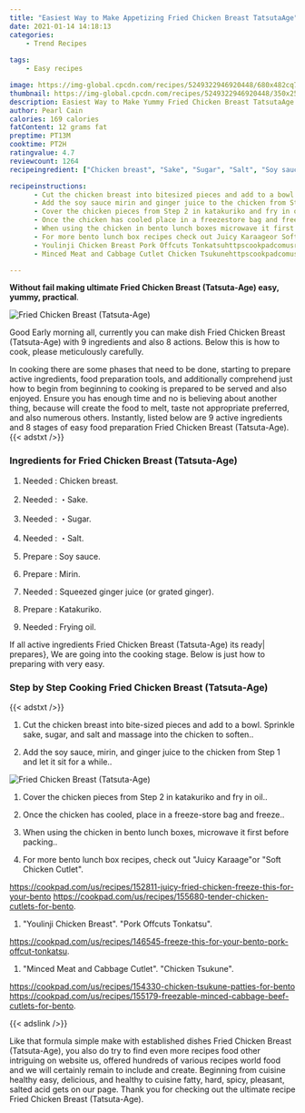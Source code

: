 ```yaml
---
title: "Easiest Way to Make Appetizing Fried Chicken Breast TatsutaAge"
date: 2021-01-14 14:18:13
categories:
    - Trend Recipes
    
tags:
    - Easy recipes

image: https://img-global.cpcdn.com/recipes/5249322946920448/680x482cq70/fried-chicken-breast-tatsuta-age-recipe-main-photo.jpg
thumbnail: https://img-global.cpcdn.com/recipes/5249322946920448/350x250cq70/fried-chicken-breast-tatsuta-age-recipe-main-photo.jpg
description: Easiest Way to Make Yummy Fried Chicken Breast TatsutaAge with 9 ingredients and 8 stages of easy cooking.
author: Pearl Cain
calories: 169 calories
fatContent: 12 grams fat
preptime: PT13M
cooktime: PT2H
ratingvalue: 4.7
reviewcount: 1264
recipeingredient: ["Chicken breast", "Sake", "Sugar", "Salt", "Soy sauce", "Mirin", "Squeezed ginger juice or grated ginger", "Katakuriko", "Frying oil"]

recipeinstructions: 
      - Cut the chicken breast into bitesized pieces and add to a bowl Sprinkle sake sugar and salt and massage into the chicken to soften 
      - Add the soy sauce mirin and ginger juice to the chicken from Step 1 and let it sit for a while 
      - Cover the chicken pieces from Step 2 in katakuriko and fry in oil 
      - Once the chicken has cooled place in a freezestore bag and freeze 
      - When using the chicken in bento lunch boxes microwave it first before packing 
      - For more bento lunch box recipes check out Juicy Karaageor Soft Chicken Cutlethttpscookpadcomusrecipes152811juicyfriedchickenfreezethisforyourbentohttpscookpadcomusrecipes155680tenderchickencutletsforbento 
      - Youlinji Chicken Breast Pork Offcuts Tonkatsuhttpscookpadcomusrecipes146545freezethisforyourbentoporkoffcuttonkatsu 
      - Minced Meat and Cabbage Cutlet Chicken Tsukunehttpscookpadcomusrecipes154330chickentsukunepattiesforbentohttpscookpadcomusrecipes155179freezablemincedcabbagebeefcutletsforbento

---
```




**Without fail making ultimate Fried Chicken Breast (Tatsuta-Age) easy, yummy, practical**. 


![Fried Chicken Breast (Tatsuta-Age)](https://img-global.cpcdn.com/recipes/5249322946920448/680x482cq70/fried-chicken-breast-tatsuta-age-recipe-main-photo.jpg "Fried Chicken Breast (Tatsuta-Age)")




Good Early morning all, currently you can make dish Fried Chicken Breast (Tatsuta-Age) with 9 ingredients and also 8 actions. Below this is how to cook, please meticulously carefully.

In cooking there are some phases that need to be done, starting to prepare active ingredients, food preparation tools, and additionally comprehend just how to begin from beginning to cooking is prepared to be served and also enjoyed. Ensure you has enough time and no is believing about another thing, because will create the food to melt, taste not appropriate preferred, and also numerous others. Instantly, listed below are 9 active ingredients and 8 stages of easy food preparation Fried Chicken Breast (Tatsuta-Age).
{{< adstxt />}}

### Ingredients for Fried Chicken Breast (Tatsuta-Age)


1. Needed  : Chicken breast.

1. Needed  : ・Sake.

1. Needed  : ・Sugar.

1. Needed  : ・Salt.

1. Prepare  : Soy sauce.

1. Prepare  : Mirin.

1. Needed  : Squeezed ginger juice (or grated ginger).

1. Prepare  : Katakuriko.

1. Needed  : Frying oil.



If all active ingredients Fried Chicken Breast (Tatsuta-Age) its ready| prepares}, We are going into the cooking stage. Below is just how to preparing with very easy.

### Step by Step Cooking Fried Chicken Breast (Tatsuta-Age)

{{< adstxt />}}


1. Cut the chicken breast into bite-sized pieces and add to a bowl. Sprinkle sake, sugar, and salt and massage into the chicken to soften..



1. Add the soy sauce, mirin, and ginger juice to the chicken from Step 1 and let it sit for a while..



![Fried Chicken Breast (Tatsuta-Age)](https://img-global.cpcdn.com/steps/6218925772636160/160x128cq70/fried-chicken-breast-tatsuta-age-recipe-step-2-photo.jpg" "Fried Chicken Breast (Tatsuta-Age)")



1. Cover the chicken pieces from Step 2 in katakuriko and fry in oil..



1. Once the chicken has cooled, place in a freeze-store bag and freeze..



1. When using the chicken in bento lunch boxes, microwave it first before packing..



1. For more bento lunch box recipes, check out &#34;Juicy Karaage&#34;or &#34;Soft Chicken Cutlet&#34;.

https://cookpad.com/us/recipes/152811-juicy-fried-chicken-freeze-this-for-your-bento
https://cookpad.com/us/recipes/155680-tender-chicken-cutlets-for-bento.



1. &#34;Youlinji Chicken Breast&#34;.
 &#34;Pork Offcuts Tonkatsu&#34;.

https://cookpad.com/us/recipes/146545-freeze-this-for-your-bento-pork-offcut-tonkatsu.



1. &#34;Minced Meat and Cabbage Cutlet&#34;. &#34;Chicken Tsukune&#34;.

https://cookpad.com/us/recipes/154330-chicken-tsukune-patties-for-bento
https://cookpad.com/us/recipes/155179-freezable-minced-cabbage-beef-cutlets-for-bento.





{{< adslink />}}

Like that formula simple make with established dishes Fried Chicken Breast (Tatsuta-Age), you also do try to find even more recipes food other intriguing on website us, offered hundreds of various recipes world food and we will certainly remain to include and create. Beginning from cuisine healthy easy, delicious, and healthy to cuisine fatty, hard, spicy, pleasant, salted acid gets on our page. Thank you for checking out the ultimate recipe Fried Chicken Breast (Tatsuta-Age).
